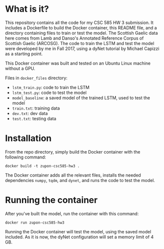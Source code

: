 # What is it?
This repository contains all the code for my CSC 585 HW 3 submission. It includes a Dockerfile to build the Docker container, this README file, and a directory containing files to train or test the model. The Scottish Gaelic data here comes from Lamb and Danso's Annotated Reference Corpus of Scottish Gaelic (ARCOSG). The code to train the LSTM and test the model were developed by me in Fall 2017, using a dyNet tutorial by Michael Capizzi as a starting point.

This Docker container was built and tested on an Ubuntu Linux machine without a GPU.

Files in `docker_files` directory:
- `lstm_train.py`:  code to train the LSTM
- `lstm_test.py`:  code to test the model
- `model_baseline`:  a saved model of the trained LSTM, used to test the model
- `train.txt`:  training data
- `dev.txt`:  dev data
- `test.txt`:  testing data

# Installation
 From the repo directory, simply build the Docker container with the following command:

 `docker build -t zupon-csc585-hw3 .`

The Docker container adds all the relevant files, installs the needed dependencies `numpy`, `tqdm`, and `dynet`, and runs the code to test the model.

# Running the container
 
 After you've built the model, run the container with this command:

 `docker run zupon-csc585-hw3`

Running the Docker container will test the model, using the saved model included. As it is now, the dyNet configuration will set a memory limit of 4 GB.
